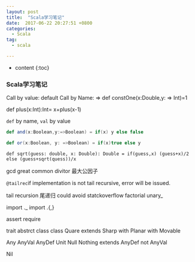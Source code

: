 ```yaml
---
layout: post
title:  "Scala学习笔记"
date:  2017-06-22 20:27:51 +0800
categories:
  - Scala
tag:
  - scala

---
```


* content
{:toc}


### Scala学习笔记
Call by value: default
Call by Name: =>    def constOne(x:Double,y: => Int)=1


def plus(x:Int):Int= x+plus(x-1)

`def` by name, `val` by value

``` scala
def and(x:Boolean,y:=>Boolean) = if(x) y else false

def or(x:Boolean, y: =>Boolean) = if(x)true else y
```
```
def sqrt(guess: double, x: Double): Double = if(guess,x) (guess+x)/2  else (guess+sqrt(quess))/x
```
gcd great common divitor 最大公因子

`@tailrec`if implementation is not tail recursive, error will be issued.

tail recursion 尾递归 could avoid statckoverflow
factorial
unary_

import ._
import .{,}

assert require

trait abstrct class   class Quare extends Sharp with Planar with Movable

Any AnyVal AnyDef Unit
Null Nothing extends AnyDef not AnyVal

Nil 
